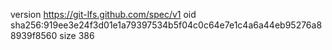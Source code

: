 version https://git-lfs.github.com/spec/v1
oid sha256:919ee3e24f3d01e1a79397534b5f04c0c64e7e1c4a6a44eb95276a88939f8560
size 386
